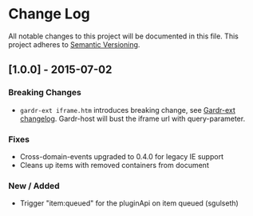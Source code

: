 # Change Log
All notable changes to this project will be documented in this file.
This project adheres to [Semantic Versioning](http://semver.org/).

## [1.0.0] - 2015-07-02
### Breaking Changes
- `gardr-ext iframe.htm` introduces breaking change, see [Gardr-ext changelog](../gardr-ext/CHANGELOG.md). Gardr-host will bust the iframe url with query-parameter.

### Fixes
- Cross-domain-events upgraded to 0.4.0 for legacy IE support
- Cleans up items with removed containers from document

### New / Added
- Trigger "item:queued" for the pluginApi on item queued (sgulseth)
